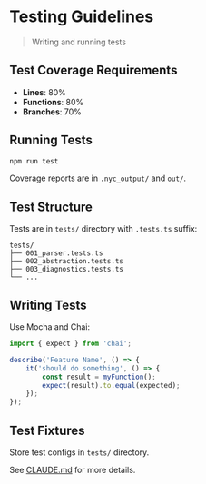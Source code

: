 # Testing Guidelines

> Writing and running tests

## Test Coverage Requirements

- **Lines**: 80%
- **Functions**: 80%
- **Branches**: 70%

## Running Tests

```bash
npm run test
```

Coverage reports are in `.nyc_output/` and `out/`.

## Test Structure

Tests are in `tests/` directory with `.tests.ts` suffix:

```
tests/
├── 001_parser.tests.ts
├── 002_abstraction.tests.ts
├── 003_diagnostics.tests.ts
└── ...
```

## Writing Tests

Use Mocha and Chai:

```typescript
import { expect } from 'chai';

describe('Feature Name', () => {
    it('should do something', () => {
        const result = myFunction();
        expect(result).to.equal(expected);
    });
});
```

## Test Fixtures

Store test configs in `tests/` directory.

See [CLAUDE.md](https://github.com/f5devcentral/vscode-f5-flipper/blob/main/CLAUDE.md#testing-strategy) for more details.
